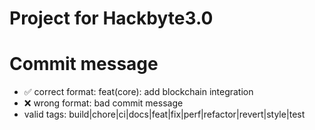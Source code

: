 # Project for Hackbyte3.0

# Commit message

- ✅ correct format: feat(core): add blockchain integration
- ❌ wrong format: bad commit message
- valid tags: build|chore|ci|docs|feat|fix|perf|refactor|revert|style|test